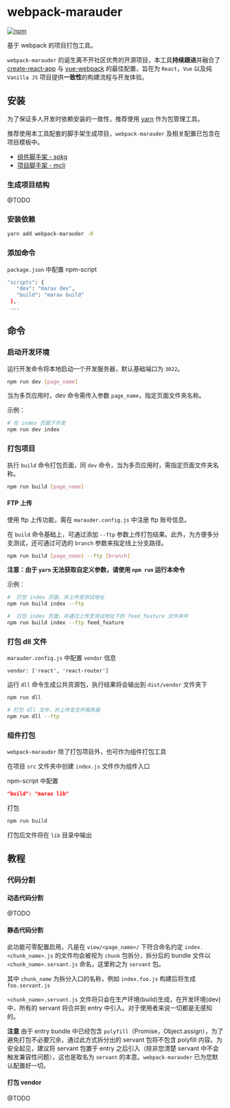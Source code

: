 # webpack-marauder

[![npm](https://img.shields.io/npm/v/webpack-marauder.svg)](https://www.npmjs.com/package/webpack-marauder)

基于 webpack 的项目打包工具。

`webpack-marauder` 的诞生离不开社区优秀的开源项目，本工具**持续跟进**并融合了 [create-react-app](https://github.com/facebook/create-react-app) 与 [vue-webpack](https://github.com/vuejs-templates/webpack) 的最佳配置，旨在为 `React`，`Vue` 以及纯 `Vanilla JS` 项目提供**一致性**的构建流程与开发体验。

## 安装

为了保证多人开发时依赖安装的一致性，推荐使用 [yarn](https://yarnpkg.com/zh-Hans/) 作为包管理工具。

推荐使用本工具配套的脚手架生成项目，`webpack-marauder` 及相关配置已包含在项目模板中。

* [组件脚手架 - spkg](https://github.com/SinaMFE/generator-spkg)
* [项目脚手架 - mcli](https://github.com/SinaMFE/generator-mcli)

### 生成项目结构

@TODO

### 安装依赖

```bash
yarn add webpack-marauder -D
```

### 添加命令

`package.json` 中配置 npm-script

```bash
"scripts": {
   "dev": "marax dev",
   "build": "marax build"
 },
 ...
```

## 命令

### 启动开发环境

运行开发命令将本地启动一个开发服务器，默认基础端口为 `3022`。

```bash
npm run dev [page_name]
```

当为多页应用时，dev 命令需传入参数 `page_name`，指定页面文件夹名称。

示例：

```bash
# 在 index 页面下开发
npm run dev index
```

### 打包项目

执行 `build` 命令打包页面，同 `dev` 命令，当为多页应用时，需指定页面文件夹名称。

```bash
npm run build [page_name]
```

#### FTP 上传

使用 ftp 上传功能，需在 `marauder.config.js` 中注册 ftp 账号信息。

在 `build` 命令基础上，可通过添加 `--ftp` 参数上传打包结果。此外，为方便多分支测试，还可通过可选的 `branch` 参数来指定线上分支路径。

```bash
npm run build [page_name] --ftp [branch]
```

**注意：由于 `yarn` 无法获取自定义参数，请使用 `npm run` 运行本命令**

示例：

```bash
#  打包 index 页面，并上传至测试地址
npm run build index --ftp

#  打包 index 页面，并通过上传至测试地址下的 feed_feature 文件夹中
npm run build index --ftp feed_feature
```

### 打包 dll 文件

`marauder.config.js` 中配置 `vendor` 信息

```
vendor: ['react', 'react-router']
```

运行 `dll` 命令生成公共资源包，执行结果将会输出到 `dist/vendor` 文件夹下

```bash
npm run dll

# 打包 dll 文件，并上传至文件服务器
npm run dll --ftp
```

### 组件打包

`webpack-marauder` 除了打包项目外，也可作为组件打包工具

在项目 `src` 文件夹中创建 `index.js` 文件作为组件入口

npm-script 中配置

```json
"build": "marax lib"
```

打包

```bash
npm run build
```

打包后文件将在 `lib` 目录中输出

## 教程

### 代码分割

#### 动态代码分割

@TODO

#### 静态代码分割

此功能可零配置启用，凡是在 `view/<page_name>/` 下符合命名约定 `index.<chunk_name>.js` 的文件均会被视为 `chunk` 包拆分，拆分后的 bundle 文件以 `<chunk_name>.servant.js` 命名，这里称之为 `servant` 包。

其中 `chunk_name` 为拆分入口的名称，例如 `index.foo.js` 构建后将生成 `foo.servant.js`

`<chunk_name>.servant.js` 文件将只会在生产环境(build)生成，在开发环境(dev)中，所有的 servant 将合并到 entry 中引入。对于使用者来说一切都是无感知的。

**注意**
由于 entry bundle 中已经包含 `polyfill`（Promise，Object.assign），为了避免打包不必要冗余，通过此方式拆分出的 servant 包将不包含 polyfill 内容。为安全起见，建议将 servant 包置于 entry 之后引入（除非您清楚 servant 中不会触发兼容性问题），这也是取名为 `servant` 的本意。`webpack-marauder` 已为您默认配置好一切。

#### 打包 vendor

@TODO
